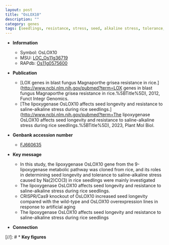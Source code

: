 ```yaml
---
layout: post
title: "OsLOX10"
description: ""
category: genes
tags: [seedlings, resistance, stress, seed, alkaline stress, tolerance, seed longevity, saline stress]
---
```


* **Information**  
    + Symbol: OsLOX10  
    + MSU: [LOC_Os11g36719](http://rice.uga.edu/cgi-bin/ORF_infopage.cgi?orf=LOC_Os11g36719)  
    + RAPdb: [Os11g0575600](http://rapdb.dna.affrc.go.jp/viewer/gbrowse_details/irgsp1?name=Os11g0575600)  

* **Publication**  
    + [LOX genes in blast fungus Magnaporthe grisea resistance in rice.](http://www.ncbi.nlm.nih.gov/pubmed?term=LOX genes in blast fungus Magnaporthe grisea resistance in rice.%5BTitle%5D), 2012, Funct Integr Genomics.
    + [The lipoxygenase OsLOX10 affects seed longevity and resistance to saline-alkaline stress during rice seedlings.](http://www.ncbi.nlm.nih.gov/pubmed?term=The lipoxygenase OsLOX10 affects seed longevity and resistance to saline-alkaline stress during rice seedlings.%5BTitle%5D), 2023, Plant Mol Biol.

* **Genbank accession number**  
    + [FJ660635](http://www.ncbi.nlm.nih.gov/nuccore/FJ660635)

* **Key message**  
    + In this study, the lipoxygenase OsLOX10 gene from the 9-lipoxygenase metabolic pathway was cloned from rice, and its roles in determining seed longevity and tolerance to saline-alkaline stress caused by Na(2)CO(3) in rice seedlings were mainly investigated
    + The lipoxygenase OsLOX10 affects seed longevity and resistance to saline-alkaline stress during rice seedlings.
    + CRISPR/Cas9 knockout of OsLOX10 increased seed longevity compared with the wild-type and OsLOX10 overexpression lines in response to artificial aging
    + The lipoxygenase OsLOX10 affects seed longevity and resistance to saline-alkaline stress during rice seedlings

* **Connection**  

[//]: # * **Key figures**  


